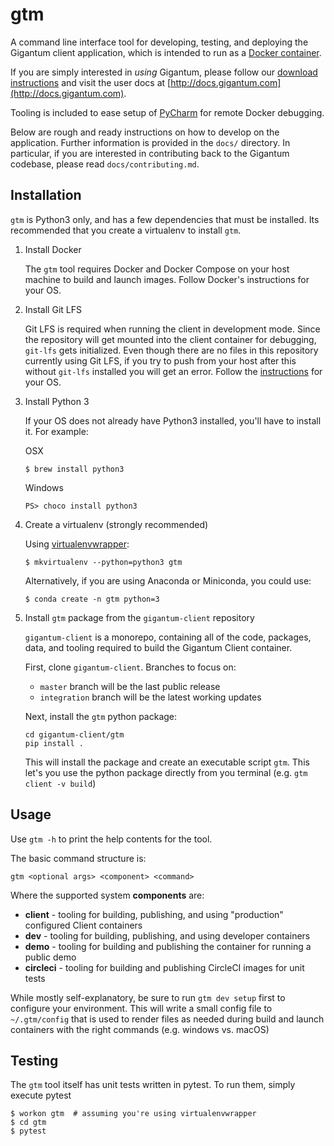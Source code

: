 # gtm

A command line interface tool for developing, testing, and deploying the Gigantum client application, 
which is intended to run as a [Docker container](https://www.docker.com/what-container).

If you are simply interested in *using* Gigantum, please follow our [download
instructions](https://gigantum.com/download) and visit the user docs at
[http://docs.gigantum.com](http://docs.gigantum.com).

Tooling is included to ease setup of
[PyCharm](https://www.jetbrains.com/pycharm/) for remote Docker debugging.

Below are rough and ready instructions on how to develop on the application.
Further information is provided in the `docs/` directory. In particular, if you
are interested in contributing back to the Gigantum codebase, please read `docs/contributing.md`.

## Installation

`gtm` is Python3 only, and has a few dependencies that must be installed. Its
recommended that you create a virtualenv to install `gtm`.

1. Install Docker

   The `gtm` tool requires Docker and Docker Compose on your host machine to
   build and launch images. Follow Docker's instructions for your OS.

2. Install Git LFS
   
   Git LFS is required when running the client in development mode. Since the repository will get mounted into the 
   client container for debugging, `git-lfs` gets initialized. Even though there are no files in this repository 
   currently using Git LFS, if you try to push from your host after this without `git-lfs` installed you will get an 
   error. Follow the [instructions](https://help.github.com/en/articles/installing-git-large-file-storage) for your OS.

3. Install Python 3

   If your OS does not already have Python3 installed, you'll have to install
   it. For example:

   OSX
   ```
   $ brew install python3
   ```

   Windows
   ```
   PS> choco install python3
   ```

4. Create a virtualenv (strongly recommended)

   Using [virtualenvwrapper](https://virtualenvwrapper.readthedocs.io/en/latest/):

   ```
   $ mkvirtualenv --python=python3 gtm
   ```

   Alternatively, if you are using Anaconda or Miniconda, you could use:

   ```
   $ conda create -n gtm python=3
   ```

5. Install `gtm` package from the `gigantum-client` repository
    
   `gigantum-client` is a monorepo, containing all of the code, packages, data, and tooling required to build the
   Gigantum Client container. 
   
   First, clone `gigantum-client`. Branches to focus on: 
   - `master` branch will be the last public release
   - `integration` branch will be the latest working updates
   
   Next, install the `gtm` python package:
   
   ```
   cd gigantum-client/gtm
   pip install .
   ```
    
   This will install the package and create an executable script `gtm`. This let's you use the python package directly
   from you terminal (e.g. `gtm client -v build`)
   

## Usage

Use ```gtm -h``` to print the help contents for the tool.

The basic command structure is:

```
gtm <optional args> <component> <command>
```

Where the supported system **components** are:

- **client** - tooling for building, publishing, and using "production" configured Client containers
- **dev** - tooling for building, publishing, and using developer containers
- **demo** - tooling for building and publishing the container for running a public demo
- **circleci** - tooling for building and publishing CircleCI images for unit tests


While mostly self-explanatory, be sure to run `gtm dev setup` first to configure your environment. This will write
a small config file to `~/.gtm/config` that is used to render files as needed during build and launch containers
with the right commands (e.g. windows vs. macOS)


## Testing

The `gtm` tool itself has unit tests written in pytest. To run them, simply
execute pytest

```
$ workon gtm  # assuming you're using virtualenvwrapper
$ cd gtm
$ pytest
```
